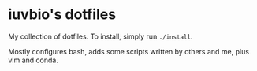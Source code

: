 # iuvbio's dotfiles

My collection of dotfiles. To install, simply run `./install`.

Mostly configures bash, adds some scripts written by others and me, plus vim and conda.
